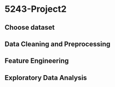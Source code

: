 # 5243-Project2

## Choose dataset

## Data Cleaning and Preprocessing

## Feature Engineering

## Exploratory Data Analysis 
